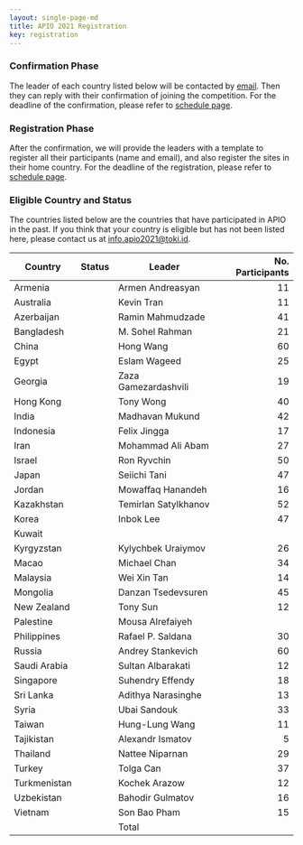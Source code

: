 ```yaml
---
layout: single-page-md
title: APIO 2021 Registration
key: registration
---
```


### Confirmation Phase
The leader of each country listed below will be contacted by [email](mailto:info.apio2021@iatoki.id).
Then they can reply with their confirmation of joining the competition.
For the deadline of the confirmation, please refer to [schedule page](schedule).

### Registration Phase
After the confirmation, we will provide the leaders with a template to register all their participants (name and email), and also register the sites in their home country.
For the deadline of the registration, please refer to [schedule page](schedule).

### Eligible Country and Status
The countries listed below are the countries that have participated in APIO in the past.
If you think that your country is eligible but has not been listed here, please contact us at [info.apio2021@toki.id](mailto:info.apio2021@toki.id).

| Country | Status | Leader | No. Participants |
|---------|--------|--------|-----------------:|
| Armenia      | <span class="status-cm"></span> | Armen Andreasyan       | 11 |
| Australia    | <span class="status-cm"></span> | Kevin Tran             | 11 |
| Azerbaijan   | <span class="status-cm"></span> | Ramin Mahmudzade       | 41 |
| Bangladesh   | <span class="status-cm"></span> | M. Sohel Rahman        | 21 |
| China        | <span class="status-cm"></span> | Hong Wang              | 60 |
| Egypt        | <span class="status-cm"></span> | Eslam Wageed           | 25 |
| Georgia      | <span class="status-cm"></span> | Zaza Gamezardashvili   | 19 |
| Hong Kong    | <span class="status-cm"></span> | Tony Wong              | 40 |
| India        | <span class="status-cm"></span> | Madhavan Mukund        | 42 |
| Indonesia    | <span class="status-cm"></span> | Felix Jingga           | 17 |
| Iran         | <span class="status-cm"></span> | Mohammad Ali Abam      | 27 |
| Israel       | <span class="status-cm"></span> | Ron Ryvchin            | 50 |
| Japan        | <span class="status-cm"></span> | Seiichi Tani           | 47 |
| Jordan       | <span class="status-co"></span> | Mowaffaq Hanandeh      | 16 |
| Kazakhstan   | <span class="status-cm"></span> | Temirlan Satylkhanov   | 52 |
| Korea        | <span class="status-cm"></span> | Inbok Lee              | 47 |
| Kuwait       | <span class="status-nc"></span> |                        |    |
| Kyrgyzstan   | <span class="status-cm"></span> | Kylychbek Uraiymov     | 26 |
| Macao        | <span class="status-cm"></span> | Michael Chan           | 34 |
| Malaysia     | <span class="status-cm"></span> | Wei Xin Tan            | 14 |
| Mongolia     | <span class="status-cm"></span> | Danzan Tsedevsuren     | 45 |
| New Zealand  | <span class="status-cm"></span> | Tony Sun               | 12 |
| Palestine    | <span class="status-co"></span> | Mousa Alrefaiyeh       |    |
| Philippines  | <span class="status-cm"></span> | Rafael P. Saldana      | 30 |
| Russia       | <span class="status-co"></span> | Andrey Stankevich      | 60 |
| Saudi Arabia | <span class="status-cm"></span> | Sultan Albarakati      | 12 |
| Singapore    | <span class="status-cm"></span> | Suhendry Effendy       | 18 |
| Sri Lanka    | <span class="status-co"></span> | Adithya Narasinghe     | 13 |
| Syria        | <span class="status-cm"></span> | Ubai Sandouk           | 33 |
| Taiwan       | <span class="status-cm"></span> | Hung-Lung Wang         | 11 |
| Tajikistan   | <span class="status-cm"></span> | Alexandr Ismatov       |  5 |
| Thailand     | <span class="status-cm"></span> | Nattee Niparnan        | 29 |
| Turkey       | <span class="status-cm"></span> | Tolga Can              | 37 |
| Turkmenistan | <span class="status-cm"></span> | Kochek Arazow          | 12 |
| Uzbekistan   | <span class="status-cm"></span> | Bahodir Gulmatov       | 16 |
| Vietnam      | <span class="status-cm"></span> | Son Bao Pham           | 15 |
|              |                                 | Total                  |   |
